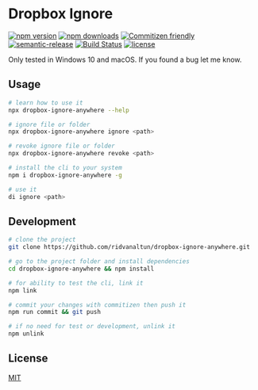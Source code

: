 # Dropbox Ignore

[![npm version](https://img.shields.io/npm/v/dropbox-ignore-anywhere.svg)](https://npmjs.com/package/dropbox-ignore-anywhere)
[![npm downloads](https://img.shields.io/npm/dt/dropbox-ignore-anywhere.svg)](https://npmjs.com/package/dropbox-ignore-anywhere)
[![Commitizen friendly](https://img.shields.io/badge/commitizen-friendly-brightgreen.svg)](http://commitizen.github.io/cz-cli/)
[![semantic-release](https://img.shields.io/badge/%20%20%F0%9F%93%A6%F0%9F%9A%80-semantic--release-e10079.svg)](https://github.com/semantic-release/semantic-release)
[![Build Status](https://travis-ci.com/ridvanaltun/dropbox-ignore-anywhere.svg?branch=master)](https://travis-ci.com/ridvanaltun/dropbox-ignore-anywhere)
[![license](https://img.shields.io/npm/l/dropbox-ignore-anywhere.svg)](https://github.com/ridvanaltun/dropbox-ignore-anywhere/blob/master/LICENSE)

Only tested in Windows 10 and macOS. If you found a bug let me know.

## Usage

```bash
# learn how to use it
npx dropbox-ignore-anywhere --help

# ignore file or folder
npx dropbox-ignore-anywhere ignore <path>

# revoke ignore file or folder
npx dropbox-ignore-anywhere revoke <path>

# install the cli to your system
npm i dropbox-ignore-anywhere -g

# use it
di ignore <path>
```

## Development

```bash
# clone the project
git clone https://github.com/ridvanaltun/dropbox-ignore-anywhere.git

# go to the project folder and install dependencies
cd dropbox-ignore-anywhere && npm install

# for ability to test the cli, link it
npm link

# commit your changes with commitizen then push it
npm run commit && git push

# if no need for test or development, unlink it
npm unlink
```

## License

[MIT](https://github.com/ridvanaltun/dropbox-ignore-anywhere/blob/master/LICENSE)
